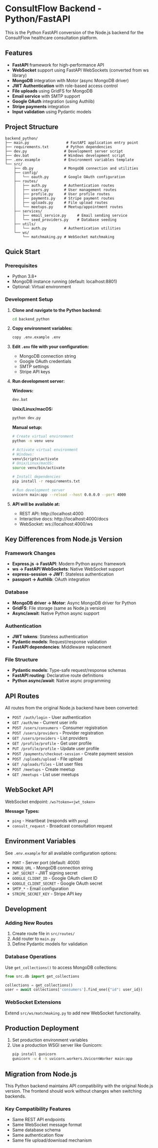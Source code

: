 # ConsultFlow Backend - Python/FastAPI

This is the Python FastAPI conversion of the Node.js backend for the ConsultFlow healthcare consultation platform.

## Features

- **FastAPI** framework for high-performance API
- **WebSocket** support using FastAPI WebSockets (converted from ws library)
- **MongoDB** integration with Motor (async MongoDB driver)
- **JWT Authentication** with role-based access control
- **File uploads** using GridFS for MongoDB
- **Email service** with SMTP support
- **Google OAuth** integration (using Authlib)
- **Stripe payments** integration
- **Input validation** using Pydantic models

## Project Structure

```
backend_python/
├── main.py                 # FastAPI application entry point
├── requirements.txt        # Python dependencies
├── dev.py                 # Development server script
├── dev.bat                # Windows development script
├── .env.example           # Environment variables template
└── src/
    ├── db.py              # MongoDB connection and utilities
    ├── config/
    │   └── oauth.py       # Google OAuth configuration
    ├── routes/
    │   ├── auth.py        # Authentication routes
    │   ├── users.py       # User management routes
    │   ├── profile.py     # User profile routes
    │   ├── payments.py    # Stripe payment routes
    │   ├── uploads.py     # File upload routes
    │   └── meetups.py     # Meetup/appointment routes
    ├── services/
    │   ├── email_service.py     # Email sending service
    │   └── seed_providers.py    # Database seeding
    ├── utils/
    │   └── auth.py        # Authentication utilities
    └── ws/
        └── matchmaking.py # WebSocket matchmaking
```

## Quick Start

### Prerequisites

- Python 3.8+
- MongoDB instance running (default: localhost:8801)
- Optional: Virtual environment

### Development Setup

1. **Clone and navigate to the Python backend:**
   ```bash
   cd backend_python
   ```

2. **Copy environment variables:**
   ```bash
   copy .env.example .env
   ```

3. **Edit `.env` file with your configuration:**
   - MongoDB connection string
   - Google OAuth credentials
   - SMTP settings
   - Stripe API keys

4. **Run development server:**

   **Windows:**
   ```cmd
   dev.bat
   ```

   **Unix/Linux/macOS:**
   ```bash
   python dev.py
   ```

   **Manual setup:**
   ```bash
   # Create virtual environment
   python -m venv venv
   
   # Activate virtual environment
   # Windows:
   venv\Scripts\activate
   # Unix/Linux/macOS:
   source venv/bin/activate
   
   # Install dependencies
   pip install -r requirements.txt
   
   # Run development server
   uvicorn main:app --reload --host 0.0.0.0 --port 4000
   ```

5. **API will be available at:**
   - REST API: http://localhost:4000
   - Interactive docs: http://localhost:4000/docs
   - WebSocket: ws://localhost:4000/ws

## Key Differences from Node.js Version

### Framework Changes
- **Express.js → FastAPI**: Modern Python async framework
- **ws → FastAPI WebSockets**: Native WebSocket support
- **express-session → JWT**: Stateless authentication
- **passport → Authlib**: OAuth integration

### Database
- **MongoDB driver → Motor**: Async MongoDB driver for Python
- **GridFS**: File storage (same as Node.js version)
- **Async/await**: Native Python async support

### Authentication
- **JWT tokens**: Stateless authentication
- **Pydantic models**: Request/response validation
- **FastAPI dependencies**: Middleware replacement

### File Structure
- **Pydantic models**: Type-safe request/response schemas
- **FastAPI routing**: Declarative route definitions
- **Python async/await**: Native async programming

## API Routes

All routes from the original Node.js backend have been converted:

- `POST /auth/login` - User authentication
- `GET /auth/me` - Current user info
- `POST /users/consumers` - Consumer registration
- `POST /users/providers` - Provider registration
- `GET /users/providers` - List providers
- `GET /profile/profile` - Get user profile
- `PUT /profile/profile` - Update user profile
- `POST /payments/checkout-session` - Create payment session
- `POST /uploads/upload` - File upload
- `GET /uploads/files` - List user files
- `POST /meetups` - Create meetup
- `GET /meetups` - List user meetups

## WebSocket API

WebSocket endpoint: `/ws?token=<jwt_token>`

**Message Types:**
- `ping` - Heartbeat (responds with `pong`)
- `consult_request` - Broadcast consultation request

## Environment Variables

See `.env.example` for all available configuration options:

- `PORT` - Server port (default: 4000)
- `MONGO_URL` - MongoDB connection string
- `JWT_SECRET` - JWT signing secret
- `GOOGLE_CLIENT_ID` - Google OAuth client ID
- `GOOGLE_CLIENT_SECRET` - Google OAuth secret
- `SMTP_*` - Email configuration
- `STRIPE_SECRET_KEY` - Stripe API key

## Development

### Adding New Routes

1. Create route file in `src/routes/`
2. Add router to `main.py`
3. Define Pydantic models for validation

### Database Operations

Use `get_collections()` to access MongoDB collections:

```python
from src.db import get_collections

collections = get_collections()
user = await collections['consumers'].find_one({"id": user_id})
```

### WebSocket Extensions

Extend `src/ws/matchmaking.py` to add new WebSocket functionality.

## Production Deployment

1. Set production environment variables
2. Use a production WSGI server like Gunicorn:
   ```bash
   pip install gunicorn
   gunicorn -w 4 -k uvicorn.workers.UvicornWorker main:app
   ```

## Migration from Node.js

This Python backend maintains API compatibility with the original Node.js version. The frontend should work without changes when switching backends.

### Key Compatibility Features

- Same REST API endpoints
- Same WebSocket message format
- Same database schema
- Same authentication flow
- Same file upload/download mechanism
